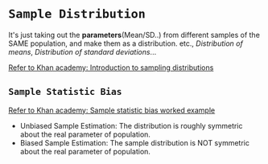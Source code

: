 # `Sample Distribution`
It's just taking out the **parameters**(Mean/SD..) from different samples of the SAME population, and make them as a distribution. etc., _Distribution of means_,  _Distribution of standard deviations_...

[Refer to Khan academy: Introduction to sampling distributions](https://www.khanacademy.org/math/ap-statistics/sampling-distribution-ap/modal/v/introduction-to-sampling-distributions)

## `Sample Statistic Bias`
[Refer to Khan academy: Sample statistic bias worked example](https://www.khanacademy.org/math/ap-statistics/sampling-distribution-ap/modal/v/sample-statistic-bias-worked-example)

- Unbiased Sample Estimation: The distribution is roughly symmetric about the real parameter of population.
- Biased Sample Estimation: The sample distribution is NOT symmetric about the real parameter of population.